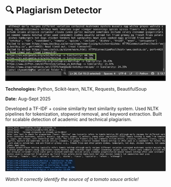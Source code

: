 # 🔍 Plagiarism Detector

![plagiarism detector showing results for ketchup](/media/plag-ketchup.jpg)

**Technologies:** Python, Scikit-learn, NLTK, Requests, BeautifulSoup  

**Date:** Aug–Sept 2025  

Developed a TF-IDF + cosine similarity text similarity system. Used NLTK pipelines for tokenization, stopword removal, and keyword extraction. Built for scalable detection of academic and technical plagiarism.

![plagiarism detector analysing tomato sauce paragraph](/media/plag-tomato.jpg)

_Watch it correctly identify the source of a tomato sauce article!_
